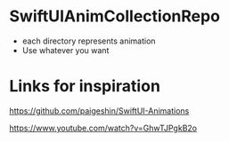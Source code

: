 # SwiftUIAnimCollectionRepo

- each directory represents animation
- Use whatever you want

# Links for inspiration

https://github.com/paigeshin/SwiftUI-Animations

https://www.youtube.com/watch?v=GhwTJPgkB2o
